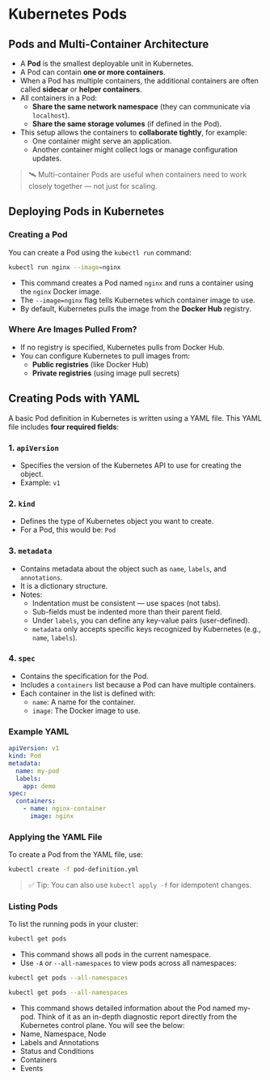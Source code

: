 # Kubernetes Pods

## Pods and Multi-Container Architecture

- A **Pod** is the smallest deployable unit in Kubernetes.
- A Pod can contain **one or more containers**.
- When a Pod has multiple containers, the additional containers are often called **sidecar** or **helper containers**.
- All containers in a Pod:
  - **Share the same network namespace** (they can communicate via `localhost`).
  - **Share the same storage volumes** (if defined in the Pod).
- This setup allows the containers to **collaborate tightly**, for example:
  - One container might serve an application.
  - Another container might collect logs or manage configuration updates.

> 🛰️ Multi-container Pods are useful when containers need to work closely together — not just for scaling.

## Deploying Pods in Kubernetes

### Creating a Pod

You can create a Pod using the `kubectl run` command:

```bash
kubectl run nginx --image=nginx
```

- This command creates a Pod named `nginx` and runs a container using the `nginx` Docker image.
- The `--image=nginx` flag tells Kubernetes which container image to use.
- By default, Kubernetes pulls the image from the **Docker Hub** registry.

### Where Are Images Pulled From?

- If no registry is specified, Kubernetes pulls from Docker Hub.
- You can configure Kubernetes to pull images from:
  - **Public registries** (like Docker Hub)
  - **Private registries** (using image pull secrets)

## Creating Pods with YAML

A basic Pod definition in Kubernetes is written using a YAML file. This YAML file includes **four required fields**:

### 1. `apiVersion`
- Specifies the version of the Kubernetes API to use for creating the object.
- Example: `v1`

### 2. `kind`
- Defines the type of Kubernetes object you want to create.
- For a Pod, this would be: `Pod`

### 3. `metadata`
- Contains metadata about the object such as `name`, `labels`, and `annotations`.
- It is a dictionary structure.
- Notes:
  - Indentation must be consistent — use spaces (not tabs).
  - Sub-fields must be indented more than their parent field.
  - Under `labels`, you can define any key-value pairs (user-defined).
  - `metadata` only accepts specific keys recognized by Kubernetes (e.g., `name`, `labels`).

### 4. `spec`
- Contains the specification for the Pod.
- Includes a `containers` list because a Pod can have multiple containers.
- Each container in the list is defined with:
  - `name`: A name for the container.
  - `image`: The Docker image to use.

### Example YAML

```yaml
apiVersion: v1
kind: Pod
metadata:
  name: my-pod
  labels:
    app: demo
spec:
  containers:
    - name: nginx-container
      image: nginx
```

### Applying the YAML File

To create a Pod from the YAML file, use:

```bash
kubectl create -f pod-definition.yml
```

> ✅ Tip: You can also use `kubectl apply -f` for idempotent changes.

### Listing Pods

To list the running pods in your cluster:

```bash
kubectl get pods
```

- This command shows all pods in the current namespace.
- Use `-A` or `--all-namespaces` to view pods across all namespaces:

```bash
kubectl get pods --all-namespaces
```

```bash
kubectl get pods --all-namespaces
```

- This command shows detailed information about the Pod named my-pod. Think of it as an in-depth diagnostic report directly from the Kubernetes control plane. You will see the below:
- Name, Namespace, Node
- Labels and Annotations
- Status and Conditions
- Containers
- Events